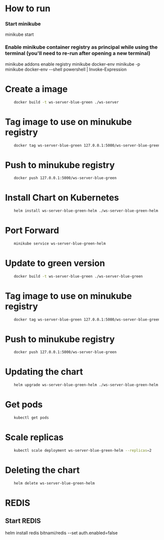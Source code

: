 # How to run

### Start minikube
minikube start

### Enable minikube container registry as principal while using the terminal (you'll need to re-run after opening a new terminal)
minikube addons enable registry minikube docker-env
minikube -p minikube docker-env --shell powershell | Invoke-Expression

# Create a image
```bash
    docker build -t ws-server-blue-green ./ws-server
```

# Tag image to use on minukube registry
```bash
    docker tag ws-server-blue-green 127.0.0.1:5000/ws-server-blue-green
```

# Push to minukube registry
```bash
    docker push 127.0.0.1:5000/ws-server-blue-green
```

# Install Chart on Kubernetes
```bash
    helm install ws-server-blue-green-helm ./ws-server-blue-green-helm
```

# Port Forward
```bash
    minikube service ws-server-blue-green-helm
```

# Update to green version

```bash
    docker build -t ws-server-blue-green ./ws-server-blue-green
```

# Tag image to use on minukube registry
```bash
    docker tag ws-server-blue-green 127.0.0.1:5000/ws-server-blue-green
```

# Push to minukube registry
```bash
    docker push 127.0.0.1:5000/ws-server-blue-green
```

# Updating the chart
```bash
    helm upgrade ws-server-blue-green-helm ./ws-server-blue-green-helm
```

# Get pods
```bash
    kubectl get pods
```

# Scale replicas
```bash
    kubectl scale deployment ws-server-blue-green-helm --replicas=2
```

# Deleting the chart
```bash
    helm delete ws-server-blue-green-helm
```

# REDIS

## Start REDIS
helm install redis bitnami/redis --set auth.enabled=false